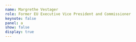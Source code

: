 ```yaml
---
name: Margrethe Vestager
role: Former EU Executive Vice President and Commissioner
keynote: false
panel: a
show: false
display: true
---
```

